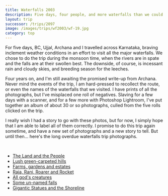 ```yaml
---
title: Waterfalls 2003
description: Five days, four people, and more waterfalls than we could count
layout: trip
successor: /trips/2097
image: /images/trips/wf2003/wf-19.jpg
category: top
---
```


For five days, BC, Ujjal, Archana and I travelled across Karnataka, braving inclement weather conditions in an effort to visit all the major waterfalls. We chose to do the trip during the monsoon time, when the rivers are in spate and the falls are at their swollen best. The downside, of course, is incessant rain and cloudy skies, and breeding season for the leeches.

Four years on, and I'm still awaiting the promised write-up from Archana. Never mind the events of the trip, I am hard-pressed to recollect the route, or even the names of the waterfalls that we visited. I have prints of all the photographs, but I've misplaced one roll of negatives. Slaving for a few days with a scanner, and for a few more with Photoshop Lightroom, I've put together an album of about 30 or so photographs, culled from the five rolls clicked on the trip.

I really wish I had a story to go with these photos, but for now, I simply hope that I am able to label all of them correctly. I promise to do this trip again sometime, and have a new set of photographs and a new story to tell. But until then... here's the long overdue waterfalls trip photographs.

&nbsp;


* [The Land and the People](/trips/2097)
* [Lush green-carpeted hills](/trips/2098)
* [Farms, gardens and estates](/trips/2099)
* [Raja, Rani, Roarer and Rocket](/trips/2100)
* [All god's creatures](/trips/2101)
* [Some un-named falls](/trips/2102)
* [Gigantic Statues and the Shoreline](/trips/2103)
